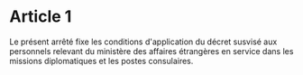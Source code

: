 # Article 1

Le présent arrêté fixe les conditions d'application du décret susvisé aux personnels relevant du ministère des affaires étrangères en service dans les missions diplomatiques et les postes consulaires.
